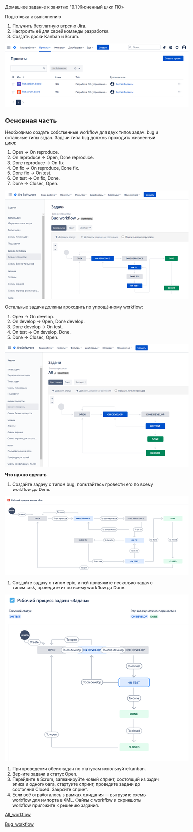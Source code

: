 Домашнее задание к занятию "9.1 Жизненный цикл ПО»  

Подготовка к выполнению

1. Получить бесплатную версию [Jira](https://www.atlassian.com/ru/software/jira/free).
2. Настроить её для своей команды разработки.
3. Создать доски Kanban и Scrum.

<img
  src="https://github.com/Serg2211/devops-netology/blob/main/dz/09-ci-01-intro/images/1.png"
  alt="image 1.png"
  title="image 1.png"
  style="display: inline-block; margin: 0 auto; max-width: 600px">

## Основная часть

Необходимо создать собственные workflow для двух типов задач: bug и остальные типы задач. Задачи типа bug должны проходить жизненный цикл:

1. Open -> On reproduce.
2. On reproduce -> Open, Done reproduce.
3. Done reproduce -> On fix.
4. On fix -> On reproduce, Done fix.
5. Done fix -> On test.
6. On test -> On fix, Done.
7. Done -> Closed, Open.

<img
  src="https://github.com/Serg2211/devops-netology/blob/main/dz/09-ci-01-intro/images/2_1.png"
  alt="image 2_1.png"
  title="image 2_1.png"
  style="display: inline-block; margin: 0 auto; max-width: 600px">

Остальные задачи должны проходить по упрощённому workflow:

1. Open -> On develop.
2. On develop -> Open, Done develop.
3. Done develop -> On test.
4. On test -> On develop, Done.
5. Done -> Closed, Open.

<img
  src="https://github.com/Serg2211/devops-netology/blob/main/dz/09-ci-01-intro/images/3_1.png"
  alt="image 3_1.png"
  title="image 3_1.png"
  style="display: inline-block; margin: 0 auto; max-width: 600px">

**Что нужно сделать**

1. Создайте задачу с типом bug, попытайтесь провести его по всему workflow до Done. 

<img
  src="https://github.com/Serg2211/devops-netology/blob/main/dz/09-ci-01-intro/images/2_2.png"
  alt="image 2_2.png"
  title="image 2_2.png"
  style="display: inline-block; margin: 0 auto; max-width: 600px">

1. Создайте задачу с типом epic, к ней привяжите несколько задач с типом task, проведите их по всему workflow до Done. 

<img
  src="https://github.com/Serg2211/devops-netology/blob/main/dz/09-ci-01-intro/images/3_2.png"
  alt="image 3_2.png"
  title="image 3_2.png"
  style="display: inline-block; margin: 0 auto; max-width: 600px">

1. При проведении обеих задач по статусам используйте kanban. 
1. Верните задачи в статус Open.
1. Перейдите в Scrum, запланируйте новый спринт, состоящий из задач эпика и одного бага, стартуйте спринт, проведите задачи до состояния Closed. Закройте спринт.
2. Если всё отработалось в рамках ожидания — выгрузите схемы workflow для импорта в XML. Файлы с workflow и скриншоты workflow приложите к решению задания.

[All_workflow](https://github.com/Serg2211/devops-netology/blob/main/dz/09-ci-01-intro/All_workflow.xml)

[Bug_workflow](https://github.com/Serg2211/devops-netology/blob/main/dz/09-ci-01-intro/Bug_workflow.xml)